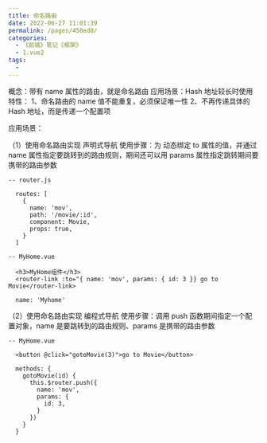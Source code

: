 ```yaml
---
title: 命名路由
date: 2022-06-27 11:01:39
permalink: /pages/450ed8/
categories:
  - 《前端》笔记《框架》
  - 1.vue2
tags:
  - 
---
```

概念：带有 name 属性的路由，就是命名路由
应用场景：Hash 地址较长时使用
特性：
  1、命名路由的 name 值不能重复，必须保证唯一性
  2、不再传递具体的 Hash 地址，而是传递一个配置项


应用场景：

  （1）使用命名路由实现 声明式导航
    使用步骤：为 <router-link> 动态绑定 to 属性的值，并通过 name 属性指定要跳转到的路由规则，期间还可以用 params 属性指定跳转期间要携带的路由参数

    -- router.js

      routes: [
        {
          name: 'mov',
          path: '/movie/:id',
          component: Movie,
          props: true,
        }
      ]

    -- MyHome.vue

      <h3>MyHome组件</h3>
      <router-link :to="{ name: 'mov', params: { id: 3 }} go to Movie</router-link>

      name: 'Myhome'

  （2）使用命名路由实现 编程式导航
    使用步骤：调用 push 函数期间指定一个配置对象，name 是要跳转到的路由规则、params 是携带的路由参数

    -- MyHome.vue
      
      <button @click="gotoMovie(3)">go to Movie</button>

      methods: {
        gotoMovie(id) {
          this.$router.push({ 
            name: 'mov', 
            params: { 
              id: 3,
            } 
          })
        }
      }
      